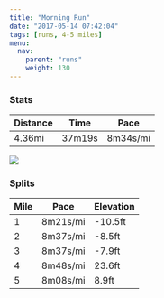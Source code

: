 ```yaml
---
title: "Morning Run"
date: "2017-05-14 07:42:04"
tags: [runs, 4-5 miles]
menu:
  nav:
    parent: "runs"
    weight: 130
---
```


### Stats

| Distance | Time | Pace |
|----------|------|------|
|4.36mi|37m19s|8m34s/mi|

<img src='https://maps.googleapis.com/maps/api/staticmap?maptype=roadmap&path=enc:{vjeIbhvLqJaEs@lAqBfRh@hKaAbQnBbAqAtC|Hp_@hHhHB|H`DjJhElGnFvBbPx^|Hbi@Rx^m@w]d@hAaIaj@{EkQgL{PmD[gEcFiC_JeBkQqHkGuCcPiAsLbAy@_BsAp@_CCii@xBkDpHpA&key=AIzaSyC1MId7bFpkLXNAaYhBSTb8jLyiSqzbDtM&size=800x800&markers=color:yellow|label:S|53.47198,-2.24914&markers=color:green|label:F|53.47243999999998,-2.24853'>

### Splits

| Mile | Pace | Elevation |
|------|------|-----------|
|1|8m21s/mi|-10.5ft|
|2|8m37s/mi|-8.5ft|
|3|8m37s/mi|-7.9ft|
|4|8m48s/mi|23.6ft|
|5|8m08s/mi|8.9ft|

